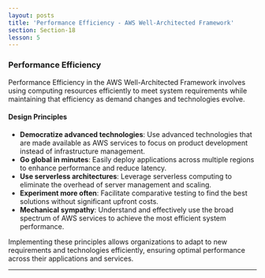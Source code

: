 ```yaml
---
layout: posts
title: 'Performance Efficiency - AWS Well-Architected Framework'
section: Section-18
lesson: 5
---
```


### Performance Efficiency

Performance Efficiency in the AWS Well-Architected Framework involves using computing resources efficiently to meet system requirements while maintaining that efficiency as demand changes and technologies evolve.

<!-- pagebreak -->

#### Design Principles

- **Democratize advanced technologies**: Use advanced technologies that are made available as AWS services to focus on product development instead of infrastructure management.
- **Go global in minutes**: Easily deploy applications across multiple regions to enhance performance and reduce latency.
- **Use serverless architectures**: Leverage serverless computing to eliminate the overhead of server management and scaling.
- **Experiment more often**: Facilitate comparative testing to find the best solutions without significant upfront costs.
- **Mechanical sympathy**: Understand and effectively use the broad spectrum of AWS services to achieve the most efficient system performance.

<!-- pagebreak -->

Implementing these principles allows organizations to adapt to new requirements and technologies efficiently, ensuring optimal performance across their applications and services.

---
